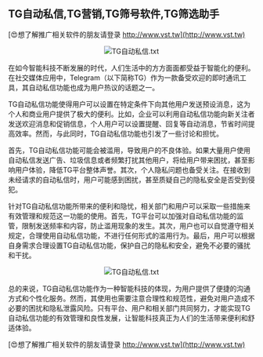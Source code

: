 ## **TG自动私信,TG营销,TG筛号软件,TG筛选助手**

[😍想了解推广相关软件的朋友请登录 http://www.vst.tw](http://www.vst.tw)

 <center><img src="https://vst.tw/MP4/tuiguang/png/2.png" alt="TG自动私信.txt"></center>

在如今智能科技不断发展的时代，人们生活中的方方面面都受益于智能化的便利。在社交媒体应用中，Telegram（以下简称TG）作为一款备受欢迎的即时通讯工具，其自动私信功能也成为用户热议的话题之一。

TG自动私信功能使得用户可以设置在特定条件下向其他用户发送预设消息，这为个人和商业用户提供了极大的便利。比如，企业可以利用自动私信功能向新关注者发送欢迎消息和促销信息，个人用户可以设置提醒、回复等自动消息，节省时间提高效率。然而，与此同时，TG自动私信功能也引发了一些讨论和担忧。

首先，TG自动私信功能可能会被滥用，导致用户的不良体验。如果大量用户使用自动私信发送广告、垃圾信息或者频繁打扰其他用户，将给用户带来困扰，甚至影响用户体验，降低TG平台整体声誉。其次，个人隐私问题也备受关注。在接收到未经请求的自动私信时，用户可能感到困扰，甚至质疑自己的隐私安全是否受到侵犯。

针对TG自动私信功能所带来的便利和隐忧，相关部门和用户可以采取一些措施来有效管理和规范这一功能的使用。首先，TG平台可以加强对自动私信功能的监管，限制发送频率和内容，防止滥用现象的发生。其次，用户也可以自觉遵守相关规定，合理使用自动私信功能，不进行任何形式的滥用行为。最后，用户可以根据自身需求合理设置TG自动私信功能，保护自己的隐私和安全，避免不必要的骚扰和干扰。

 <center><img src="https://vst.tw/MP4/tuiguang/png/0.png" alt="TG自动私信.txt"></center>

总的来说，TG自动私信功能作为一种智能科技的体现，为用户提供了便捷的沟通方式和个性化服务。然而，其使用也需要注意合理性和规范性，避免对用户造成不必要的困扰和隐私泄露风险。只有平台、用户和相关部门共同努力，才能实现TG自动私信功能的有效管理和良性发展，让智能科技真正为人们的生活带来便利和舒适体验。

[😍想了解推广相关软件的朋友请登录 http://www.vst.tw](http://www.vst.tw)




